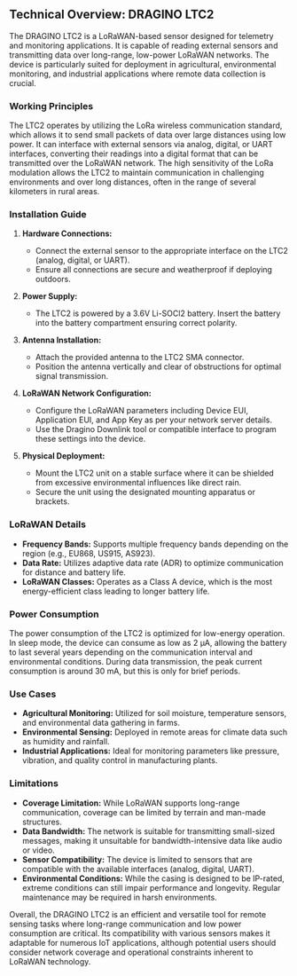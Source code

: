 ## Technical Overview: DRAGINO LTC2

The DRAGINO LTC2 is a LoRaWAN-based sensor designed for telemetry and monitoring applications. It is capable of reading external sensors and transmitting data over long-range, low-power LoRaWAN networks. The device is particularly suited for deployment in agricultural, environmental monitoring, and industrial applications where remote data collection is crucial.

### Working Principles
The LTC2 operates by utilizing the LoRa wireless communication standard, which allows it to send small packets of data over large distances using low power. It can interface with external sensors via analog, digital, or UART interfaces, converting their readings into a digital format that can be transmitted over the LoRaWAN network. The high sensitivity of the LoRa modulation allows the LTC2 to maintain communication in challenging environments and over long distances, often in the range of several kilometers in rural areas.

### Installation Guide
1. **Hardware Connections:**
   - Connect the external sensor to the appropriate interface on the LTC2 (analog, digital, or UART).
   - Ensure all connections are secure and weatherproof if deploying outdoors.

2. **Power Supply:**
   - The LTC2 is powered by a 3.6V Li-SOCl2 battery. Insert the battery into the battery compartment ensuring correct polarity.

3. **Antenna Installation:**
   - Attach the provided antenna to the LTC2 SMA connector.
   - Position the antenna vertically and clear of obstructions for optimal signal transmission.

4. **LoRaWAN Network Configuration:**
   - Configure the LoRaWAN parameters including Device EUI, Application EUI, and App Key as per your network server details.
   - Use the Dragino Downlink tool or compatible interface to program these settings into the device.

5. **Physical Deployment:**
   - Mount the LTC2 unit on a stable surface where it can be shielded from excessive environmental influences like direct rain.
   - Secure the unit using the designated mounting apparatus or brackets.

### LoRaWAN Details
- **Frequency Bands:** Supports multiple frequency bands depending on the region (e.g., EU868, US915, AS923).
- **Data Rate:** Utilizes adaptive data rate (ADR) to optimize communication for distance and battery life.
- **LoRaWAN Classes:** Operates as a Class A device, which is the most energy-efficient class leading to longer battery life.

### Power Consumption
The power consumption of the LTC2 is optimized for low-energy operation. In sleep mode, the device can consume as low as 2 µA, allowing the battery to last several years depending on the communication interval and environmental conditions. During data transmission, the peak current consumption is around 30 mA, but this is only for brief periods.

### Use Cases
- **Agricultural Monitoring:** Utilized for soil moisture, temperature sensors, and environmental data gathering in farms.
- **Environmental Sensing:** Deployed in remote areas for climate data such as humidity and rainfall.
- **Industrial Applications:** Ideal for monitoring parameters like pressure, vibration, and quality control in manufacturing plants.

### Limitations
- **Coverage Limitation:** While LoRaWAN supports long-range communication, coverage can be limited by terrain and man-made structures.
- **Data Bandwidth:** The network is suitable for transmitting small-sized messages, making it unsuitable for bandwidth-intensive data like audio or video.
- **Sensor Compatibility:** The device is limited to sensors that are compatible with the available interfaces (analog, digital, UART).
- **Environmental Conditions:** While the casing is designed to be IP-rated, extreme conditions can still impair performance and longevity. Regular maintenance may be required in harsh environments. 

Overall, the DRAGINO LTC2 is an efficient and versatile tool for remote sensing tasks where long-range communication and low power consumption are critical. Its compatibility with various sensors makes it adaptable for numerous IoT applications, although potential users should consider network coverage and operational constraints inherent to LoRaWAN technology.